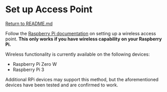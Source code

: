 # Set up Access Point

[Return to README.md](../README.md)

Follow the [Raspberry Pi documentation](https://www.raspberrypi.org/documentation/configuration/wireless/access-point.md) on setting up a wireless access point.  **This only works if you have wireless capability on your Raspberry Pi.** 

Wireless functionality is currently available on the following devices:
* Raspberry Pi Zero W
* Raspberry Pi 3

Additional RPi devices may support this method, but the aforementioned devices have been tested and are confirmed to work.
